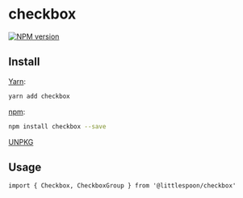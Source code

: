 # checkbox

[![NPM version](https://img.shields.io/npm/v/checkbox.svg)](https://www.npmjs.com/package/checkbox)

## Install

[Yarn](https://yarnpkg.com/package/checkbox):

```sh
yarn add checkbox
```

[npm](https://www.npmjs.com/package/checkbox):

```sh
npm install checkbox --save
```

[UNPKG](https://unpkg.com/browse/checkbox/)

## Usage

```tsx
import { Checkbox, CheckboxGroup } from '@littlespoon/checkbox'
```
